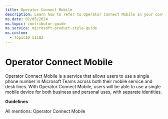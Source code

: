 ```yaml
---
title: Operator Connect Mobile
description: Learn how to refer to Operator Connect Mobile in your content.
ms.date: 02/05/2024
ms.topic: contributor-guide
ms.service: microsoft-product-style-guide
ms.custom:
  - TopicID 51102
---
```



# Operator Connect Mobile

Operator Connect Mobile is a service that allows users to use a single phone number in Microsoft Teams across both their mobile service and desk lines. With Operator Connect Mobile, users will be able to use a single mobile device for both business and personal uses, with separate identities.

**Guidelines**

All mentions: Operator Connect Mobile
